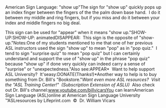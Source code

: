 American Sign Language: "show up"The sign for "show up" quickly pops up an index finger between the 
	fingers of the the palm down base hand.  I do it between my middle and 
	ring fingers, but if you miss and do it between your index and middle 
	fingers no big deal.  

  This sign can be used for "appear" when it means "show up."SHOW-UP:SHOW-UP: animatedDISAPPEAR:  This sign is the opposite of "show-up."Notes:One of my students mentioned to me that one of her previous ASL instructors 
	used the sign "show up" to mean "pop" as in "pop quiz."  I tend to sign 
	"surprise quiz" to mean "pop quiz" but I can certainly understand and 
	support the use of "show up" in the phrase "pop quiz" because "show up" if 
	done very quickly can indeed carry a sense of "surprise" or 
	"unexpectedness."Also see:APPEAR* 
Want to help support ASL University?  It'seasy:DONATE(Thanks!)*Another way to help is to buy something from Dr. Bill's "Bookstore."*Want even more ASL resources?  Visit the "ASL Training Center!"  (Subscription 
Extension of ASLU)*  Also check out Dr. Bill's channel:www.youtube.com/billvicarsYou can learnAmerican Sign Language (ASL)online at American Sign Language University ™ASLresources by Lifeprint.com  ©  Dr. William Vicars